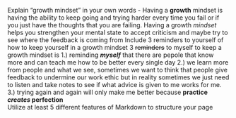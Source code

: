 Explain “growth mindset” in your own words - Having a **growth** mindset is having the ability to keep going and trying harder every time you fail or if you just have the thoughts that you are failing. 
Having a growth _mindset_ helps you strengthen your mental state to accept criticism and maybe try to see where the feedback is coming from
Include 3 reminders to yourself of how to keep yourself in a growth mindset 3 ~~reminders~~  to myself to keep a growth mindset is 1.) reminding ***myself*** that there 
are pepole that know more and can teach me how to be better every single day 2.) we learn more from people and what we see, sometimes 
we want to think that people give feedback to undermine our work ethic but in reality sometimes we just need to listen and take notes to see if what 
advice is given to me works for me. 3.) trying again and again will only make me better because **practice _creates_ perfection**  
Utilize at least 5 different features of Markdown to structure your page

